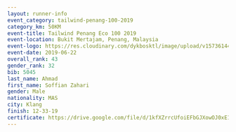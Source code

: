 ```yaml
--- 
layout: runner-info 
event_category: tailwind-penang-100-2019 
category_km: 50KM 
event-title: Tailwind Penang Eco 100 2019 
event-location: Bukit Mertajam, Penang, Malaysia 
event-logo: https://res.cloudinary.com/dykbosktl/image/upload/v1573614442/Logo/Logo_gqlzi3.jpg 
event-date: 2019-06-22 
overall_rank: 43
gender_rank: 32
bib: 5045
last_name: Ahmad
first_name: Soffian Zahari
gender: Male
nationality: MAS
city: Klang
finish: 12-33-19
certificate: https://drive.google.com/file/d/1kfXZrrcUfoiEFbGJXowOJ0xE1JA4LU/view?usp=sharing
--- 
```

